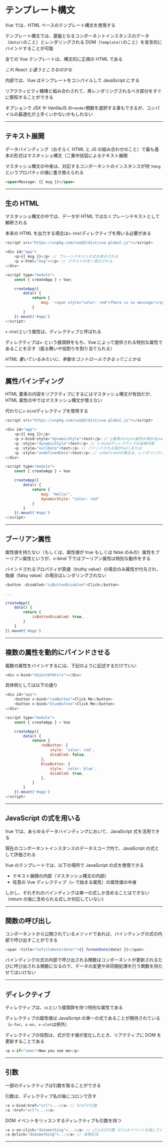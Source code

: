 # テンプレート構文

Vue では、HTML ベースのテンプレート構文を使用する

テンプレート構文では、基盤となるコンポーネントインスタンスのデータ（`data()`のこと）とレンダリングされる DOM（`template()`のこと）を宣言的にバインドすることが可能

全ての Vue テンプレートは、構文的に正規の HTML である

_これ React と違うところなのかな_

内部では、Vue はテンプレートをコンパイルして JavaScript にする

リアクティビティ機構と組み合わされて、再レンダリングされるべき部分をすぐに察知することができる

オプションで JSX や VanillaJS の`render`関数を選択する事もできるが、コンパイルの最適化が上手くいかないかもしれない

---

## テキスト展開

データバインディング（おそらく HTML と JS の組み合わせのこと）で最も基本の形式はマスタッシュ構文（二重中括弧によるテキスト展開

マスタッシュ構文の中身は、対応するコンポーネントのインスタンスが持つ`msg`というプロパティの値に書き換えられる

```html
<span>Message: {{ msg }}</span>
```

---

## 生の HTML

マスタッシュ構文の中では、データが HTML ではなくプレーンテキストとして解釈される

本来の HTML を出力する場合は`v-html`ディレクティブを用いる必要がある

```js
<script src="https://unpkg.com/vue@3/dist/vue.global.js"></script>

<div id="app">
    <p>{{ msg }}</p> // プレーンテキストのまま表示される
    <p v-html="msg"></p> // テキストが赤く表示される
</div>

<script type="module">
    const { createApp } = Vue;

    createApp({
        data() {
            return {
                msg: '<span style="color: red">There is no message!</span>'
            }
        }
    }).mount('#app')
</script>
```

`v-html`という属性は、ディレクティブと呼ばれる

ディレクティブは`v-`という接頭辞をもち、Vue によって提供される特別な属性であることを示す（振る舞いや役割りを割り当てられる）

_HTML 書いているみたいに、挙動をコントロールできるってことかな_

---

## 属性バインディング

HTML 要素の内容をリアクティブにするにはマスタッシュ構文が有効だが、HTML 属性の中ではマスタッシュ構文が使えない

代わりに`v-bind`ディレクティブを使用する

```js
<script src="https://unpkg.com/vue@3/dist/vue.global.js"></script>

<div id="app">
    <p>{{ msg }}</p>
    <p v-bind:style="dynamicStyle">test</p> // p要素のstyle属性の値をdynamicStyleから取得している
    <p :style="dynamicStyle">test</p> // v-bindディレクティブは省略可能
    <p :style="nullData">test</p> // バインドされる値がnullまたは
    <p :style="undefinedData">test</p> // undefinedの場合は、レンダリングされない
</div>

<script type="module">
    const { createApp } = Vue

    createApp({
        data() {
            return {
                msg: "Hello!",
                dynamicStyle: "color: red"
            }
        }
    }).mount('#app')
</script>
```

---

## ブーリアン属性

属性値を持たない（もしくは、属性値が true もしくは false のみの）属性をブーリアン属性というが、v-bind 下ではブーリアン属性は特別な動作をする

バインドされるプロパティが真値（truthy value）の場合のみ属性が付与され、偽値（falsy value）の場合はレンダリングされない

```js
<button :disabled="isButtonDisabled">Click</button>

...

createApp({
    data() {
        return {
            isButtonDisabled: true,
        }
    }
}).mount('#app')
```

---

## 複数の属性を動的にバインドさせる

複数の属性をバインドするには、下記のように記述するだけでいい

```js
<div v-bind="objectOfAttrs"></div>
```

具体例としては以下の通り

```js
<div id="app">
    <button v-bind="redButton">Click Me</button>
    <button v-bind="blueButton">Click Me</button>
</div>

<script type="module">
    const { createApp } = Vue

    createApp({
        data() {
            return {
                redButton: {
                    style: 'color: red',
                    disabled: false,
                },
                blueButton: {
                    style: 'color: blue',
                    disabled: true,
                },
            }
        }
    }).mount('#app')
</script>
```

---

## JavaScript の式を用いる

Vue では、あらゆるデータバインディングにおいて、JavaScript 式を活用できる

現在のコンポーネントインスタンスのデータスコープ内で、JavaScript の式として評価される

Vue のテンプレートでは、以下の場所で JavaScript の式を使用できる

- テキスト展開の内部（マスタッシュ構文の内部）
- 任意の Vue ディレクティブ（`v-`で始まる属性）の属性値の中身

しかし、それぞれのバインディングは単一の式しか含めることはできない（return の後に含められる式しか対応していない）

---

## 関数の呼び出し

コンポーネントから公開されているメソッドであれば、バインディングの式の内部で呼び出すことができる

```js
<span :title="toTitleDate(date)">{{ formatDate(date) }}</span>
```

バインディングの式の内部で呼び出される関数はコンポーネントが更新されるたびに呼び出される関数になるので、データの変更や非同期処理を行う関数を持たせてはいけない

---

## ディレクティブ

ディレクティブは、`vi`という接頭辞を持つ特別な属性である

ディレクティブの属性値は JavaScript の単一の式であることが期待されている（`v-for`、`v-on`、`v-slot`は例外）

ディレクティブの役割は、式が示す値が変化したとき、リアクティブに DOM を更新することである

```js
<p v-if="seen">Now you see me</p>
```

---

## 引数

一部のディレクティブは引数を取ることができる

引数は、ディレクティブ名の後にコロンで示す

```js
<a v-bind:href="url">...</a> // hrefが引数
<a :href="url">...</a>
```

DOM イベントをリッスンするディレクティブも引数を持つ

```js
<a v-on:click="doSomething">...</a> // clickが引数（clickイベントを指している）
<a @click="doSomething">...</a> // 省略記法
```

---
